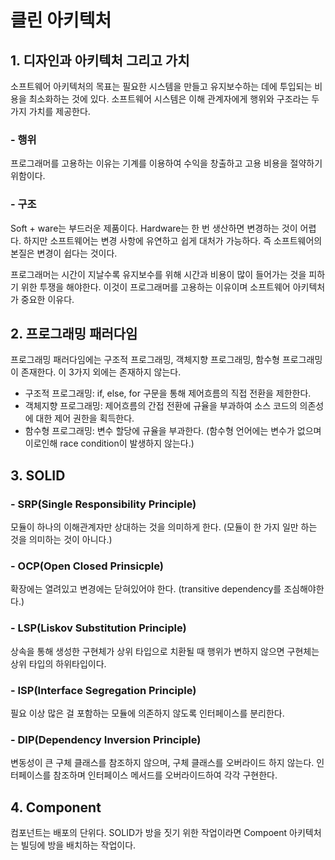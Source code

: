 # 클린 아키텍처

## 1. 디자인과 아키텍처 그리고 가치
소프트웨어 아키텍처의 목표는 필요한 시스템을 만들고 유지보수하는 데에 투입되는 비용을 최소화하는 것에 있다. 소프트웨어 시스템은 이해 관계자에게 행위와 구조라는 두 가지 가치를 제공한다.

### - 행위
프로그래머를 고용하는 이유는 기계를 이용하여 수익을 창출하고 고용 비용을 절약하기 위함이다.

### - 구조
Soft + ware는 부드러운 제품이다. Hardware는 한 번 생산하면 변경하는 것이 어렵다. 하지만 소프트웨어는 변경 사항에 유연하고 쉽게 대처가 가능하다. 즉 소프트웨어의 본질은 변경이 쉽다는 것이다.

프로그래머는 시간이 지날수록 유지보수를 위해 시간과 비용이 많이 들어가는 것을 피하기 위한 투쟁을 해야한다. 이것이 프로그래머를 고용하는 이유이며 소프트웨어 아키텍처가 중요한 이유다.

## 2. 프로그래밍 패러다임
프로그래밍 패러다임에는 구조적 프로그래밍, 객체지향 프로그래밍, 함수형 프로그래밍이 존재한다. 이 3가지 외에는 존재하지 않는다.

- 구조적 프로그래밍: if, else, for 구문을 통해 제어흐름의 직접 전환을 제한한다.
- 객체지향 프로그래밍: 제어흐름의 간접 전환에 규율을 부과하여 소스 코드의 의존성에 대한 제어 권한을 획득한다.
- 함수형 프로그래밍: 변수 할당에 규율을 부과한다. (함수형 언어에는 변수가 없으며 이로인해 race condition이 발생하지 않는다.)

## 3. SOLID

### - SRP(Single Responsibility Principle)
모듈이 하나의 이해관계자만 상대하는 것을 의미하게 한다. (모듈이 한 가지 일만 하는 것을 의미하는 것이 아니다.)
### - OCP(Open Closed Prinsicple)
확장에는 열려있고 변경에는 닫혀있어야 한다. (transitive dependency를 조심해야한다.)
### - LSP(Liskov Substitution Principle)
상속을 통해 생성한 구현체가 상위 타입으로 치환될 때 행위가 변하지 않으면 구현체는 상위 타입의 하위타입이다.
### - ISP(Interface Segregation Principle)
필요 이상 많은 걸 포함하는 모듈에 의존하지 않도록 인터페이스를 분리한다.
### - DIP(Dependency Inversion Principle)
변동성이 큰 구체 클래스를 참조하지 않으며, 구체 클래스를 오버라이드 하지 않는다.
인터페이스를 참조하며 인터페이스 메서드를 오버라이드하여 각각 구현한다.

## 4. Component
컴포넌트는 배포의 단위다. SOLID가 방을 짓기 위한 작업이라면 Compoent 아키텍처는 빌딩에 방을 배치하는 작업이다.
